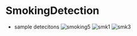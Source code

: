 # SmokingDetection
* sample detecitons 
![smoking5](https://user-images.githubusercontent.com/104578088/215099400-647d9281-1807-493c-a8e2-9660740f890b.jpg)
![smk1](https://user-images.githubusercontent.com/104578088/215099561-f7254f1a-29ae-43d0-958a-78b876adda8e.jpeg)
![smk3](https://user-images.githubusercontent.com/104578088/215099571-f15a7eec-4e08-457f-8091-48791a19d8ec.jpeg)


